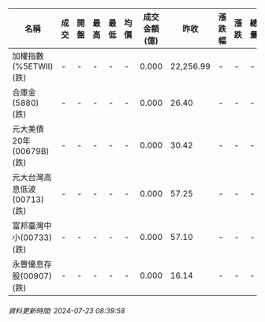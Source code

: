 | 名稱 | 成交 | 開盤 | 最高 | 最低 | 均價 | 成交金額(億) | 昨收 | 漲跌幅 | 漲跌 | 總量 | 昨量 | 振幅 |
| -------- | -------- | -------- | -------- |-------- | -------- | -------- |-------- |-------- |-------- | -------- | -------- |-------- |
|加權指數(%5ETWII) (跌)|-|-|-|-|-|0.000|22,256.99|-|-|-|-|0.00%|
|合庫金(5880) (跌)|-|-|-|-|-|0.000|26.40|-|-|-|-|0.00%|
|元大美債20年(00679B) (跌)|-|-|-|-|-|0.000|30.42|-|-|-|-|0.00%|
|元大台灣高息低波(00713) (跌)|-|-|-|-|-|0.000|57.25|-|-|-|-|0.00%|
|富邦臺灣中小(00733) (跌)|-|-|-|-|-|0.000|57.10|-|-|-|-|0.00%|
|永豐優息存股(00907) (跌)|-|-|-|-|-|0.000|16.14|-|-|-|-|0.00%|
###### 資料更新時間: 2024-07-23 08:39:58